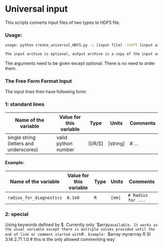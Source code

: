# Universal input
This scripts converts input files of two types to HDF5 file.

### Usage:
``` bash
usage: python create_universal_HDF5.py -i [input file] -ihdf5 [input archive] -ohdf5 [output archive] -g [the group with inputs]

The input archive is optional, output archive is a copy of the input archive with the inputs added.
```
The arguments need to be given except optional. There is no need to order them.

### The Free Form Format Input
The input lines then have following form:

### 1: standard lines

| Name of the variable | Value for this variable | Type  |  Units | Comments |
| ------ | ------ | ------ | ------ | ------ |
| single string (letters and underscores) | valid python number | [I/R/S] | [string] | # ... |

#### Example:
| Name of the variable | Value for this variable | Type  |  Units | Comments | 
| ------ | ------ | ------ | ------ | ------ |
| `radius_for_diagnostics` | `0.1e0` | `R` | `[mm]` | `# Radius for ... ` |

### 2: special 
Using keywords defined by $. Currently only `$array` available. It works as the usual variable except there is multiple values provided until the end of line or comment started with `#`. Example:
`$array myrarrray R SI	3.14 2.71 1.0 # this is the only allowed commenting way`

